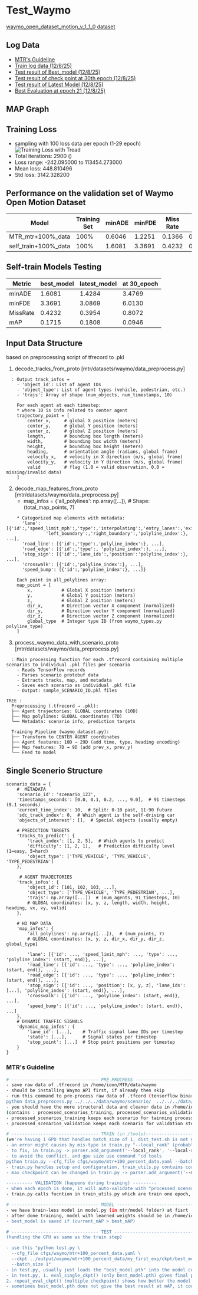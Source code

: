 # Test_Waymo

[waymo_open_dataset_motion_v_1_1_0 dataset](https://console.cloud.google.com/storage/browser/waymo_open_dataset_motion_v_1_1_0/uncompressed/scenario/validation;tab=objects?pageState=(%22StorageObjectListTable%22:(%22f%22:%22%5B%5D%22))&inv=1&invt=Ab5Rgw&prefix=&forceOnObjectsSortingFiltering=false)


## Log Data
- [MTR's Guideline](#MTR's-Guideline)
- [Train log data (12/8/25)](log_data\log_train_20250812-153151.txt)
- [Test result of Best_model (12/8/25)](log_data/log_eval_20250815-185212.txt)
- [Test result of check point at 30th epoch (12/8/25)](log_data\log_eval_20250815-190435.txt)
- [Test result of Latest Model (12/8/25)](log_data\log_eval_20250815-Latest_Model.txt)
- [Best Evaluation at epoch 21 (12/8/25)](log_data\best_eval_record.txt)
  

## MAP Graph 

## Training Loss
  - sampling with 100 loss data per epoch (1-29 epoch)
![Training Loss with Tread](log_data/Training_loss_with_trend%20(Cleaned).svg)
- Total iterations: 2900 ()
- Loss range: -242.095000 to 113454.273000
- Mean loss: 448.810496
- Std loss: 3142.328200

## Performance on the validation set of Waymo Open Motion Dataset
|  Model  |  Training Set | minADE | minFDE | Miss Rate | mAP |
|---------|----------------|--------|--------|--------|--------|
|MTR_mtr+100%_data | 100%           | 0.6046 | 1.2251 | 0.1366 | 0.4164 |
|self_train+100%_data| 100%           | 1.6081  | 3.3691 | 0.4232 | 0.1715 |




## Self-train Models Testing
| Metric | best_model | latest_model | at 30_epoch |
|--------|----------------|-------------------|------------------|
| minADE | 1.6081          | 1.4284            | 3.4769           |
| minFDE | 3.3691          | 3.0869            | 6.0130           |
| MissRate | 0.4232          | 0.3954            | 0.8072           |
| mAP    | 0.1715          | 0.1808            | 0.0946           |


## Input Data Structure
based on preprocessing script of tfrecord to .pkl 
1. decode_tracks_from_proto [mtr/datasets/waymo/data_preprocess.py]
```
  : Output track_infos = 
    - 'object_id': List of agent IDs
    - 'object_type': List of agent types (vehicle, pedestrian, etc.)
    - 'trajs': Array of shape (num_objects, num_timestamps, 10)
  
    For each agent at each timestep: 
    * where 10 is info related to center agent
    trajectory_point = [
        center_x,     # global X position (meters)
        center_y,     # global Y position (meters) 
        center_z,     # global Z position (meters)
        length,       # bounding box length (meters)
        width,        # bounding box width (meters)
        height,       # bounding box height (meters)
        heading,      # orientation angle (radians, global frame)
        velocity_x,   # velocity in X direction (m/s, global frame)
        velocity_y,   # velocity in Y direction (m/s, global frame)
        valid         # flag (1.0 = valid observation, 0.0 = missing/invalid data)
    ]
```

2. decode_map_features_from_proto [mtr/datasets/waymo/data_preprocess.py]
    - map_infos = {'all_polylines': np.array([...]),  # Shape: (total_map_points, 7)
```
    * Categorized map elements with metadata:
      'lane': [{'id':,'speed_limit_mph':,'type':,'interpolating':,'entry_lanes':,'exit_lanes':,   
               'left_boundary':,'right_boundary':,'polyline_index':}, ...],
      'road_line': [{'id':,'type':,'polyline_index':}, ...],
      'road_edge': [{'id':,'type':, 'polyline_index':}, ...],
      'stop_sign': [{'id':,'lane_ids':,'position':'polyline_index':}, ...],
      'crosswalk': [{'id':,'polyline_index':}, ...],
      'speed_bump': [{'id':,'polyline_index':}, ...]}

    Each point in all_polylines array:
    map_point = [
        x,           # Global X position (meters)
        y,           # Global Y position (meters)
        z,           # Global Z position (meters)
        dir_x,       # Direction vector X component (normalized)
        dir_y,       # Direction vector Y component (normalized) 
        dir_z,       # Direction vector Z component (normalized)
        global_type  # Integer type ID (from waymo_types.py polyline_type)
    ]
```

3. process_waymo_data_with_scenario_proto [mtr/datasets/waymo/data_preprocess.py]
```
  : Main processing function for each .tfrecord containing multiple scenarios to individual .pkl files per scenario
    - Reads TensorFlow records
    - Parses scenario protobuf data
    - Extracts tracks, map, and metadata
    - Saves each scenario as individual .pkl file
    - Output: sample_SCENARIO_ID.pkl files
```
```
TREE : 
  Preprocessing (.tfrecord → .pkl):
  ├── Agent trajectories: GLOBAL coordinates (10D)
  ├── Map polylines: GLOBAL coordinates (7D)
  └── Metadata: scenario info, prediction targets

  Training Pipeline (waymo_dataset.py):
  ├── Transform to CENTER AGENT coordinates
  ├── Agent features: 10D → 29D (add time, type, heading encoding)
  ├── Map features: 7D → 9D (add prev_x, prev_y)
  └── Feed to model
```
## Single Scenerio Structure
```
scenario_data = {
    #  METADATA 
    'scenario_id': 'scenario_123',
    'timestamps_seconds': [0.0, 0.1, 0.2, ..., 9.0],  # 91 timesteps (9.1 seconds)
    'current_time_index': 10,  # Split: 0-10 past, 11-90 future
    'sdc_track_index': 0,  # Which agent is the self-driving car
    'objects_of_interest': [],  # Special objects (usually empty)

    # PREDICTION TARGETS
    'tracks_to_predict': {
        'track_index': [1, 2, 5],  # Which agents to predict
        'difficulty': [1, 2, 1],   # Prediction difficulty level (1=easy, 5=hard)
        'object_type': ['TYPE_VEHICLE', 'TYPE_VEHICLE', 'TYPE_PEDESTRIAN']
    },

     # AGENT TRAJECTORIES 
    'track_infos': {
        'object_id': [101, 102, 103, ...],  
        'object_type': ['TYPE_VEHICLE', 'TYPE_PEDESTRIAN', ...],
        'trajs': np.array([...])  # (num_agents, 91_timesteps, 10)
        # GLOBAL coordinates: [x, y, z, length, width, height, heading, vx, vy, valid]
    },

    # HD MAP DATA
    'map_infos': {
        'all_polylines': np.array([...]),  # (num_points, 7)
        # GLOBAL coordinates: [x, y, z, dir_x, dir_y, dir_z, global_type]
        
        'lane': [{'id': ..., 'speed_limit_mph': ..., 'type': ..., 'polyline_index': (start, end)}, ...],
        'road_line': [{'id': ..., 'type': ..., 'polyline_index': (start, end)}, ...],
        'road_edge': [{'id': ..., 'type': ..., 'polyline_index': (start, end)}, ...],
        'stop_sign': [{'id': ..., 'position': [x, y, z], 'lane_ids': [...], 'polyline_index': (start, end)}, ...],
        'crosswalk': [{'id': ..., 'polyline_index': (start, end)}, ...],
        'speed_bump': [{'id': ..., 'polyline_index': (start, end)}, ...]
    },
    # DYNAMIC TRAFFIC SIGNALS
    'dynamic_map_infos': {
        'lane_id': [...],    # Traffic signal lane IDs per timestep
        'state': [...],      # Signal states per timestep  
        'stop_point': [...]  # Stop point positions per timestep
    }
}
```



### MTR's Guideline
```bash
# --------------------------------- PRE-PROCRESS ---------------------------------
- save raw data of .tfrecord in /home/ioon/MTR/data/waymo
- should be installing Waymo API first, if already then skip
- run this command to pre-process raw data of .tfcord (tensorflow binary format) into .pkl (more suitable file for python) "cd mtr/datasets/waymo
python data_preprocess.py ../../../data/waymo/scenario/  ../../../data/waymo"
- you should have the more structeral data and cleaner data in /home/ioon/MTR/data
(contains : processed_scenarios_training, processed_scenarios_validation, processed_scenarios_training_infos.pkl, processed_scenarios_val_infos.pkl)
- processed_scenarios_training keeps each scenario for tainning process
- processed_scenarios_validation keeps each scenario for validation step in each epoch of training process

# --------------------------------- TRAIN (in /tools)-----------------------------
(we're having 1 GPU that handles batch_size of 1, dist_test.sh is not needed, run straight from train.py)
- an error might causes by mis-typo in train.py "--local_rank" (probably should be "--local-rank")
- to fix, in train.py -> parser.add_argument('--local_rank', '--local-rank', type=int, default=None, help='local rank for distributed training')
- to avoid the conflict, and gpu size use command "cd tools
python train.py --cfg_file cfgs/waymo/mtr+100_percent_data.yaml --batch_size 1 --epochs 30 --extra_tag my_first_exp", this should start training the "processed_scenarios_training" folder
- train.py handles setup and configuration, train_utils.py contains core training loops.
- max checkpoint can be changed in train.py -> parser.add_argument('--max_ckpt_save_num', type=int, default=5, help='max number of saved checkpoint')

---------- VALIDATION (happens during training) ---------
- when each epoch is done, it will auto-validate with "processed_scenarios_validation" folder just to monitor the progress if it's getting any better
- train.py calls fucntion in train_utils.py which are train one epoch, save checkpoint, run validation and save best model. DETAILED CODE IN "def train_model()" IN TRAIN_UTILS.PY

# --------------------------------- MODEL ----------------------------------------
- we have brain-less model in model.py (in mtr/model folder) at fisrt
- after done training, model with learned weights should be in /home/ioon/MTR/output/waymo/mtr+100_percent_data/my_first_exp/ckpt, focus on "best_model.pth" (the last epoch isn't always the smartest)
- best_model is saved if (current_mAP > best_mAP)

# --------------------------------- TEST ------------------------------------------
(handling the GPU as same as the train step)

- use this "python test.py \
  --cfg_file cfgs/waymo/mtr+100_percent_data.yaml \
  --ckpt ../output/waymo/mtr+100_percent_data/my_first_exp/ckpt/best_model.pth \
  --batch_size 1"
- in test.py, usually just loads the "best_model.pth" into the model code but there are some other ways
- in test.py, 1. eval_single_ckpt() (only best_model.pth) gives final performance of how well of the trained model
2. repeat_eval_ckpt() (multiple checkpoint) shows how better the model gets over checkpoints (only do this if wanting to debug the way you train)
- sometimes best_model.pth does not give the best result at mAP, it could be the latest_model that is the highest, just haven't been evaluated yet
	      
```